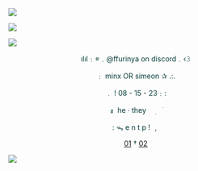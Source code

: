 ![](https://64.media.tumblr.com/966aeba473228315975048b9580d3ca9/6697efbb57382a55-0a/s2048x3072/f217180447e125cefbc0dc6c095d9ba32725096c.pnj)


![](https://64.media.tumblr.com/0208eb9302e064534aac933434961798/6697efbb57382a55-09/s1280x1920/c0cf17e97aa48718112aff617fa19d9cbae78a10.pnj)
  


![]([https://64.media.tumblr.com/aa396dcfc0eef87a882db8889e85d860/e4ba0d9e05bd07da-ce/s2048x3072/4d718191535080563c789f90ea13ee4b084bb286.pnj)


<div align="center" style="color:#073d3b;">

ılıl﹕𖥻﹒@ffurinya on discord﹒‹𝟹

﹕ minx OR simeon ✰ .:.

﹒ ! 08 - 15 - 23﹕:

﹟ he · they ㅤ࣭ ㅤׂ

: ᯓ e n t p ! ﹐

[01](https://getiann.carrd.co/ )         †        [02](https://roses.atabook.org)

</div>




![](https://64.media.tumblr.com/2a318c012a4ec1b245c6476dae2a2987/6697efbb57382a55-1b/s2048x3072/734e2b88ed6bcbcbb8474c04b4628e58e4ce63d6.pnj)

